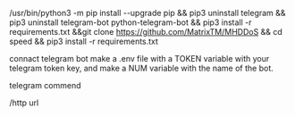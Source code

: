 /usr/bin/python3 -m pip install --upgrade pip && pip3 uninstall telegram && pip3 uninstall telegram-bot python-telegram-bot && pip3 install -r requirements.txt &&git clone https://github.com/MatrixTM/MHDDoS && cd speed && pip3 install -r requirements.txt 

connact telegram bot make a .env file with a TOKEN variable with your telegram token key, and make a NUM variable with the name of the bot.


telegram commend

/http url
